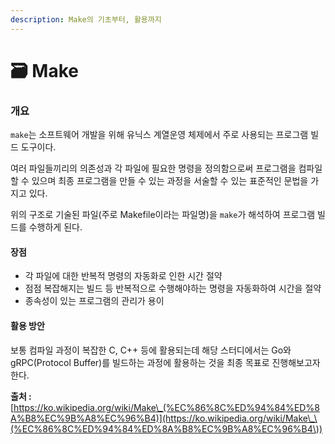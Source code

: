 ```yaml
---
description: Make의 기초부터, 활용까지
---
```


# 🗃 Make

### 개요

`make`는 소프트웨어 개발을 위해 유닉스 계열운영 체제에서 주로 사용되는 프로그램 빌드 도구이다.

여러 파일들끼리의 의존성과 각 파일에 필요한 명령을 정의함으로써 프로그램을 컴파일할 수 있으며 최종 프로그램을 만들 수 있는 과정을 서술할 수 있는 표준적인 문법을 가지고 있다.

위의 구조로 기술된 파일(주로 Makefile이라는 파일명)을 `make`가 해석하여 프로그램 빌드를 수행하게 된다.

#### 장점

* 각 파일에 대한 반복적 명령의 자동화로 인한 시간 절약
* 점점 복잡해지는 빌드 등 반복적으로 수행해야하는 명령을 자동화하여 시간을 절약
* 종속성이 있는 프로그램의 관리가 용이

#### 활용 방안

보통 컴파일 과정이 복잡한 C, C++ 등에 활용되는데 해당 스터디에서는 Go와 gRPC(Protocol Buffer)를 빌드하는 과정에 활용하는 것을 최종 목표로 진행해보고자 한다.



**출처 :** [https://ko.wikipedia.org/wiki/Make\_(%EC%86%8C%ED%94%84%ED%8A%B8%EC%9B%A8%EC%96%B4)](https://ko.wikipedia.org/wiki/Make\_\(%EC%86%8C%ED%94%84%ED%8A%B8%EC%9B%A8%EC%96%B4\))
